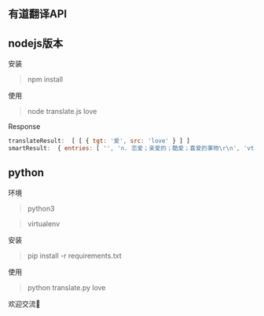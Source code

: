 ## 有道翻译API
nodejs版本
----
安装
> npm install

使用
> node translate.js love

Response
```javascript
translateResult:  [ [ { tgt: '爱', src: 'love' } ] ]
smartResult:  { entries: [ '', 'n. 恋爱；亲爱的；酷爱；喜爱的事物\r\n', 'vt. 喜欢；热爱；爱慕\r\n', 'vi. 爱\r\n' ], type: 1 }
```

python
----
环境
> python3

> virtualenv

安装
> pip install -r requirements.txt

使用
> python translate.py love



欢迎交流👏
